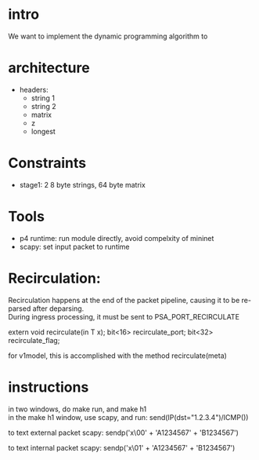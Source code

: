 # intro
We want to implement the dynamic programming algorithm to

# architecture

- headers:
  - string 1
  - string 2
  - matrix
  - z
  - longest

# Constraints

- stage1: 2 8 byte strings, 64 byte matrix

# Tools

- p4 runtime: run module directly, avoid compelxity of mininet
- scapy: set input packet to runtime

# Recirculation:

Recirculation happens at the end of the packet pipeline, causing it to be re-parsed after deparsing.  
During ingress processing, it must be sent to PSA_PORT_RECIRCULATE  

extern void recirculate<T>(in T x);
bit<16> recirculate_port;
bit<32> recirculate_flag;

for v1model, this is accomplished with the method recirculate(meta)

# instructions
in two windows, do make run, and make h1  
in the make h1 window, use scapy, and run: send(IP(dst="1.2.3.4")/ICMP())

to text external packet
scapy: sendp('x\00' + 'A1234567' + 'B1234567')

to text internal packet
scapy: sendp('x\01' + 'A1234567' + 'B1234567')